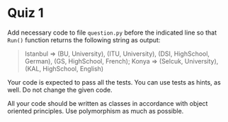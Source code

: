 
# Quiz 1

Add necessary code to file `question.py` before the indicated line so that `Run()` function returns the following string as output:

>Istanbul => (BU, University), (ITU, University), (DSI, HighSchool, German), (GS, HighSchool, French); Konya => (Selcuk, University), (KAL, HighSchool, English)

Your code is expected to pass all the tests. You can use tests as hints, as well. Do not change the given code.

All your code should be written as classes in accordance with object oriented principles. Use polymorphism as much as possible.
